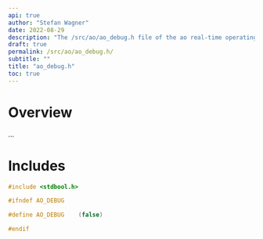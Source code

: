 ```yaml
---
api: true
author: "Stefan Wagner"
date: 2022-08-29
description: "The /src/ao/ao_debug.h file of the ao real-time operating system."
draft: true
permalink: /src/ao/ao_debug.h/ 
subtitle: ""
title: "ao_debug.h"
toc: true
---
```


# Overview

...

# Includes

```c
#include <stdbool.h>

#ifndef AO_DEBUG

#define AO_DEBUG    (false)

#endif

```
